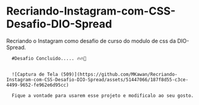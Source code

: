 # Recriando-Instagram-com-CSS-Desafio-DIO-Spread
Recriando o Instagram como desafio de curso do modulo de css da DIO-Spread.

      #Desafio Concluido..... 🔥🔥📓


      ![Captura de Tela (509)](https://github.com/MKawan/Recriando-Instagram-com-CSS-Desafio-DIO-Spread/assets/51447066/187f8d55-c3ce-4499-9652-fe962e6d95cc)

      Fique a vontade para usarem esse projeto e modificalo ao seu gosto. 
